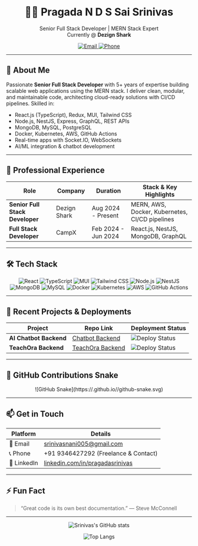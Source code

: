 <!--
  README by Srinivas | Senior Full Stack Developer @ Dezign Shark
  Contact: srinivasnani005@gmail.com | +91 9346427292 (Freelance)
-->

<div align="center">

# 👨‍💻 Pragada N D S Sai Srinivas

Senior Full Stack Developer | MERN Stack Expert  
Currently @ **Dezign Shark**  

<a href="mailto:srinivasnani005@gmail.com" target="_blank" rel="noopener">
  <img alt="Email" src="https://img.shields.io/badge/Email-D14836?style=for-the-badge&logo=gmail&logoColor=white" />
</a>  
<a href="tel:+919346427292" target="_blank" rel="noopener">
  <img alt="Phone" src="https://img.shields.io/badge/Call-25D366?style=for-the-badge&logo=whatsapp&logoColor=white" />
</a>

</div>

---

## 🚀 About Me

Passionate **Senior Full Stack Developer** with 5+ years of expertise building scalable web applications using the MERN stack. I deliver clean, modular, and maintainable code, architecting cloud-ready solutions with CI/CD pipelines. Skilled in:

- React.js (TypeScript), Redux, MUI, Tailwind CSS  
- Node.js, NestJS, Express, GraphQL, REST APIs  
- MongoDB, MySQL, PostgreSQL  
- Docker, Kubernetes, AWS, GitHub Actions  
- Real-time apps with Socket.IO, WebSockets  
- AI/ML integration & chatbot development  

---

## 💼 Professional Experience

| Role                                | Company         | Duration      | Stack & Key Highlights                                |
|------------------------------------|-----------------|---------------|-------------------------------------------------------|
| **Senior Full Stack Developer**    | Dezign Shark    | Aug 2024 - Present | MERN, AWS, Docker, Kubernetes, CI/CD pipelines        |
| **Full Stack Developer**            | CampX           | Feb 2024 - Jun 2024 | React.js, NestJS, MongoDB, GraphQL                    |

---

## 🛠️ Tech Stack

<div align="center">

<!-- Frontend -->
<img alt="React" src="https://img.shields.io/badge/React-61DAFB?style=for-the-badge&logo=react&logoColor=black" />
<img alt="TypeScript" src="https://img.shields.io/badge/TypeScript-3178C6?style=for-the-badge&logo=typescript&logoColor=white" />
<img alt="MUI" src="https://img.shields.io/badge/MUI-007FFF?style=for-the-badge&logo=mui&logoColor=white" />
<img alt="Tailwind CSS" src="https://img.shields.io/badge/Tailwind_CSS-06B6D4?style=for-the-badge&logo=tailwind-css&logoColor=white" />

<!-- Backend -->
<img alt="Node.js" src="https://img.shields.io/badge/Node.js-339933?style=for-the-badge&logo=nodedotjs&logoColor=white" />
<img alt="NestJS" src="https://img.shields.io/badge/NestJS-E0234E?style=for-the-badge&logo=nestjs&logoColor=white" />
<img alt="MongoDB" src="https://img.shields.io/badge/MongoDB-47A248?style=for-the-badge&logo=mongodb&logoColor=white" />
<img alt="MySQL" src="https://img.shields.io/badge/MySQL-4479A1?style=for-the-badge&logo=mysql&logoColor=white" />

<!-- DevOps -->
<img alt="Docker" src="https://img.shields.io/badge/Docker-2496ED?style=for-the-badge&logo=docker&logoColor=white" />
<img alt="Kubernetes" src="https://img.shields.io/badge/Kubernetes-326CE5?style=for-the-badge&logo=kubernetes&logoColor=white" />
<img alt="AWS" src="https://img.shields.io/badge/AWS-232F3E?style=for-the-badge&logo=amazonaws&logoColor=white" />
<img alt="GitHub Actions" src="https://img.shields.io/badge/GitHub_Actions-2088FF?style=for-the-badge&logo=github-actions&logoColor=white" />

</div>

---

## 📂 Recent Projects & Deployments

| Project                           | Repo Link                                                   | Deployment Status                                               |
|----------------------------------|-------------------------------------------------------------|----------------------------------------------------------------|
| **AI Chatbot Backend**            | [Chatbot Backend](https://github.com/Dpr-admin/chatbot_backend) | ![Deploy Status](https://img.shields.io/badge/deployed-✅-green) |
| **TeachOra Backend**              | [TeachOra Backend](https://github.com/teachora/teachora_backend) | ![Deploy Status](https://img.shields.io/badge/deployed-✅-green) |

---

## 🎯 GitHub Contributions Snake

<div align="center">
  ![GitHub Snake](https://<your-github-username>.github.io/<your-repo-name>/github-snake.svg)
</div>

---

## 📫 Get in Touch

| Platform   | Details                                |
|------------|---------------------------------------|
| 📧 Email   | srinivasnani005@gmail.com              |
| 📞 Phone   | +91 9346427292 (Freelance & Contact)  |
| 💼 LinkedIn| [linkedin.com/in/pragadasrinivas](https://linkedin.com/in/pragadasrinivas) |

---

## ⚡ Fun Fact

> “Great code is its own best documentation.” — Steve McConnell

---

<!-- Optional GitHub Stats for extra sparkle -->

<div align="center">

![Srinivas's GitHub stats](https://github-readme-stats.vercel.app/api?username=srinivasnani005&show_icons=true&theme=radical)

![Top Langs](https://github-readme-stats.vercel.app/api/top-langs/?username=srinivasnani005&layout=compact&theme=radical)

</div>
